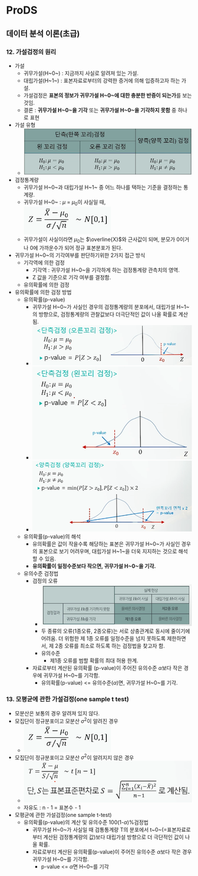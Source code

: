 # ProDS
## 데이터 분석 이론(초급) 
### 12. 가설검정의 원리
* 가설
  * 귀무가설(H~0~) : 지금까지 사실로 알려져 있는 가설.
  * 대립가설(H~1~) : 표본자료로부터의 강력한 증거에 의해 입증하고자 하는 가설.
  * 가설검정은 **표본의 정보가 귀무가설 H~0~에 대한 충분한 반증이 되는가**를 보는 것임.
  * 결론 : **귀무가설 H~0~을 기각** 또는 **귀무가설 H~0~을 기각하지 못함** 중 하나로 표현
* 가설 유형
  * ![가설유형](../images/20230308_가설유형.png)
* 검정통계량
  * 귀무가설 H~0~과 대립가설 H~1~ 중 어느 하나를 택하는 기준을 결정하는 통계량.
  * 귀무가설 H~0~ : $\mu$ = $\mu_0$이 사실일 때,
    ![검정통계량표본분포](../images/20230308_검정통계량.png)
  * 귀무가설이 사실이라면 $\mu_0$는 $\overline{X}$와 근사값이 되며, 분모가 0이거나 0에 가까운수가 되어 정규 표본분포가 된다.
* 귀무가설 H~0~의 기각여부를 판단하기위한 2가지 접근 방식
  * 기각역에 의한 검정
    * 기각역 : 귀무가설 H~0~을 기각하게 하는 검정통계량 관측치의 영역.
    * Z 값을 기준으로 기각 여부를 결정함.
  * 유의확률에 의한 검정
* 유의확률에 의한 검정 방법
  * 유의확률(p-value)
    * 귀무가설 H~0~가 사실인 경우의 검정통계량의 분포에서, 대립가설 H~1~의 방향으로, 검정통계량의 관찰값보다 더극단적인 값이 나올 확률로 계산됨.
    * ![오른쪽꼬리](../images/20230308_오른쪽꼬리.png)
    * ![왼쪽꼬리](../images/20230308_왼쪽꼬리.png)
    * ![양측검정](../images/20230308_양측검정.png)
  * 유의확률(p-value)의 해석
    * 유의확률은 값이 작을수록 해당하는 표본은 귀무가설 H~0~가 사실인 경우의 표본으로 보기 어려우며, 대립가설 H~1~을 더욱 지지하는 것으로 해석할 수 있음.
    * **유의확률이 일정수준보다 작으면, 귀무가설 H~0~을 기각.**
  * 유의수준 검정법
    * 검정의 오류
      * ![검정의 오류](../images/20230308_검정오류.png)
      * 두 종류의 오류(1종오류, 2종오류)는 서로 상충관계로 동시에 줄이기에 어려움. 더 위험한 제 1종 오류를 일정수준을 넘지 못하도록 제한하면서, 제 2종 오류를 최소로 하도록 하는 검정법을 찾고자 함.
      * 유의수준
        * 제1종 오류를 범할 확률의 최대 허용 한계.
    * 자료로부터 계산된 유의확률 (p-value)이 주어진 유의수준 $\alpha$보다 작은 경우에 귀무가설 H~0~를 기각함.
      * 유의확률(p-value) <= 유의수준($\alpha$)면, 귀무가설 H~0~를 기각.

### 13. 모평균에 관한 가설검정(one sample t test)
* 모분산은 보통의 경우 알려져 있지 않다.
* 모집단이 정규분포이고 모분산 $\sigma^2$이 알려진 경우
  * ![검정통계량](../images/20230308_검정통계량.png)
* 모집단이 정규분포이고 모분산 $\sigma^2$이 알려지지 않은 경우
  * ![검정통계량](../images/20230308_T통계량.png)
  * 자유도 : n - 1 = 표본수 - 1
* 모평균에 관한 가설검정(one sample t-test)
  * 유의확률(p-value)의 계산 및 유의수준 100(1-$\alpha$)%검정법
    * 귀무가설 H~0~가 사실일 때 검통통계량 T의 분포에서 t~0~(=표본자료로부터 계산된 검정통계량의 값)보다 대립가설 방향으로 더 극단적인 값이 나올 확률.
    * 자료로부터 계산된 유의확률(p-value)이 주어진 유의수준 $\alpha$보다 작은 경우 귀무가설 H~0~를 기각함.
      * p-value <= $\alpha$면 H~0~를 기각

